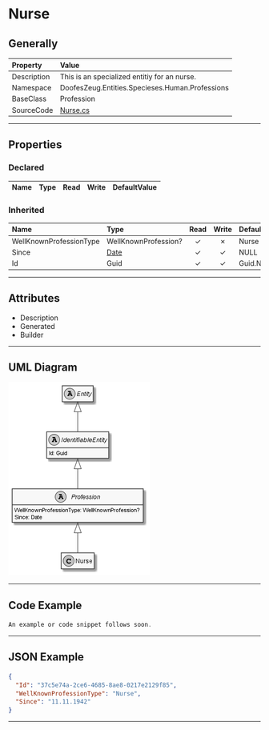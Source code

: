 ﻿# Nurse

## Generally

|Property|Value|
|:-|:-|
|Description|This is an specialized entitiy for an nurse.|
|Namespace|DoofesZeug.Entities.Specieses.Human.Professions|
|BaseClass|Profession|
|SourceCode|[Nurse.cs](../../../../DoofesZeug.Library/Src/Entities/Specieses/Human/Professions/Nurse.cs)|

---

## Properties

### Declared

|Name|Type|Read|Write|DefaultValue|
|:---|:---|:--:|:---:|:-----------|

### Inherited

|Name|Type|Read|Write|DefaultValue|
|:---|:---|:--:|:---:|:-----------|
|WellKnownProfessionType|WellKnownProfession?|&#x2713;|&#x2717;|Nurse|
|Since|[Date](../../Entities/DoofesZeug.Entities.DateAndTime/Date.md)|&#x2713;|&#x2713;|NULL|
|Id|Guid|&#x2713;|&#x2713;|Guid.NewGuid()|

---

## Attributes

- Description
- Generated
- Builder

---

## UML Diagram

![Nurse.png](./Nurse.png "Nurse")

---

## Code Example

```cs
An example or code snippet follows soon.
```

---

## JSON Example

```json
{
  "Id": "37c5e74a-2ce6-4685-8ae8-0217e2129f85",
  "WellKnownProfessionType": "Nurse",
  "Since": "11.11.1942"
}
```

---


